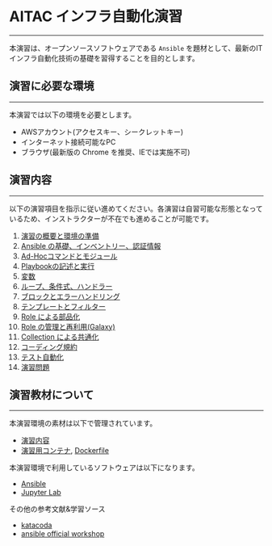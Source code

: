 # AITAC インフラ自動化演習
---
本演習は、オープンソースソフトウェアである `Ansible` を題材として、最新のITインフラ自動化技術の基礎を習得することを目的とします。

## 演習に必要な環境
---
本演習では以下の環境を必要とします。

- AWSアカウント(アクセスキー、シークレットキー)
- インターネット接続可能なPC
- ブラウザ(最新版の Chrome を推奨、IEでは実施不可)

## 演習内容
---
以下の演習項目を指示に従い進めてください。各演習は自習可能な形態となっているため、インストラクターが不在でも進めることが可能です。

1. [演習の概要と環境の準備](01_overview_and_prepare_ec2.md)
2. [Ansible の基礎、インベントリー、認証情報](02_inv_cred.md)
3. [Ad-Hocコマンドとモジュール](03_adhoc_modules.md)
4. [Playbookの記述と実行](04_playbook.md)
5. [変数](05_variables.md)
6. [ループ、条件式、ハンドラー](06_loop_condition.md)
7. [ブロックとエラーハンドリング](07_block_reduce.md)
8. [テンプレートとフィルター](08_template.md)
9. [Role による部品化](09_role.md)
10. [Role の管理と再利用(Galaxy)](10_galaxy.md)
11. [Collection による共通化](11_collections.md)
12. [コーディング規約](12_lint.md)
13. [テスト自動化](13_testing.md)
15. [演習問題](50_exercises.md)

## 演習教材について
---
本演習環境の素材は以下で管理されています。

- [演習内容](https://github.com/irixjp/katacoda-scenarios/tree/master/master-course-data)
- [演習用コンテナ](https://hub.docker.com/r/irixjp/aitac-automation-jupyter), [Dockerfile](https://github.com/irixjp/aitac-automation-jupyter-docker)


本演習環境で利用しているソフトウェアは以下になります。

- [Ansible](https://github.com/ansible/ansible)
- [Jupyter Lab](https://github.com/jupyterlab/jupyterlab)


その他の参考文献&学習ソース

- [katacoda](https://www.katacoda.com/irixjp)
- [ansible official workshop](https://github.com/ansible/workshops)
